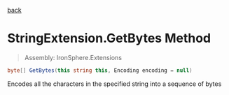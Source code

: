 ﻿

[back](/IronSphere.Extensions/types/StringExtension)

# StringExtension.GetBytes Method

> Assembly: IronSphere.Extensions

```csharp
byte[] GetBytes(this string this, Encoding encoding = null)
```

Encodes all the characters in the specified string into a sequence of bytes

 